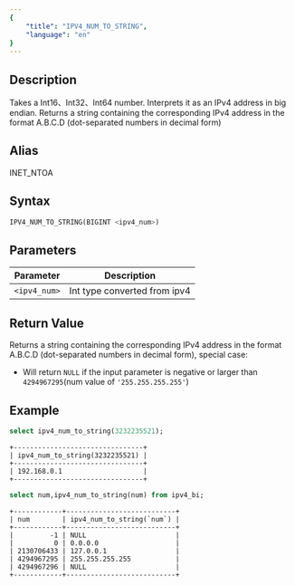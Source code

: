 ```yaml
---
{
    "title": "IPV4_NUM_TO_STRING",
    "language": "en"
}
---
```


<!-- 
Licensed to the Apache Software Foundation (ASF) under one
or more contributor license agreements.  See the NOTICE file
distributed with this work for additional information
regarding copyright ownership.  The ASF licenses this file
to you under the Apache License, Version 2.0 (the
"License"); you may not use this file except in compliance
with the License.  You may obtain a copy of the License at
  http://www.apache.org/licenses/LICENSE-2.0
Unless required by applicable law or agreed to in writing,
software distributed under the License is distributed on an
"AS IS" BASIS, WITHOUT WARRANTIES OR CONDITIONS OF ANY
KIND, either express or implied.  See the License for the
specific language governing permissions and limitations
under the License.
-->

## Description
Takes a Int16、Int32、Int64 number. Interprets it as an IPv4 address in big endian. Returns a string containing the corresponding IPv4 address in the format A.B.C.D (dot-separated numbers in decimal form)

## Alias
INET_NTOA

## Syntax

```sql
IPV4_NUM_TO_STRING(BIGINT <ipv4_num>)
```

## Parameters
| Parameter | Description                                      |
|-----------|--------------------------------------------------|
| `<ipv4_num>`      | Int type converted from ipv4  |


## Return Value
Returns a string containing the corresponding IPv4 address in the format A.B.C.D (dot-separated numbers in decimal form), special case:
- Will return `NULL` if the input parameter is negative or larger than `4294967295`(num value of `'255.255.255.255'`)

## Example
```sql
select ipv4_num_to_string(3232235521);
```
```text
+--------------------------------+
| ipv4_num_to_string(3232235521) |
+--------------------------------+
| 192.168.0.1                    |
+--------------------------------+
```

```sql
select num,ipv4_num_to_string(num) from ipv4_bi;
```
```text
+------------+---------------------------+
| num        | ipv4_num_to_string(`num`) |
+------------+---------------------------+
|         -1 | NULL                      |
|          0 | 0.0.0.0                   |
| 2130706433 | 127.0.0.1                 |
| 4294967295 | 255.255.255.255           |
| 4294967296 | NULL                      |
+------------+---------------------------+
```
